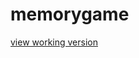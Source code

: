 memorygame
==========

<a href="http://jimenglish81.github.io/memorygame" target="_blank">view working version</a>
